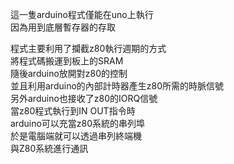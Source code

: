 這一隻arduino程式僅能在uno上執行  
因為用到底層暫存器的存取  

程式主要利用了攔截z80執行週期的方式  
將程式碼搬運到板上的SRAM  
隨後arduino放開對z80的控制  
並且利用arduino的內部計時器產生z80所需的時脈信號  
另外arduino也接收了z80的IORQ信號  
當z80程式執行到IN OUT指令時  
arduino可以充當z80系統的串列埠  
於是電腦端就可以透過串列終端機  
與Z80系統進行通訊  
